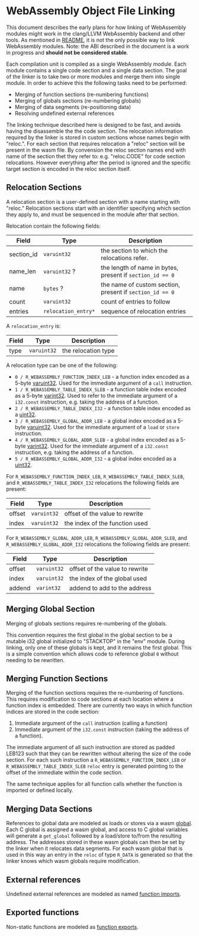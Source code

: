 WebAssembly Object File Linking
===============================

This document describes the early plans for how linking of WebAssembly modules
might work in the clang/LLVM WebAssembly backend and other tools.  As mentioned
in [README](README.md), it is not the only possible way to link WebAssembly
modules.  Note: the ABI described in the document is a work in progress and
**should not be considered stable**.

Each compilation unit is compiled as a single WebAssembly module.  Each
module contains a single code section and a single data section.  The goal
of the linker is to take two or more modules and merge them into single module.
In order to achieve this the following tasks need to be performed:

- Merging of function sections (re-numbering functions)
- Merging of globals sections (re-numbering globals)
- Merging of data segments (re-positioning data)
- Resolving undefined external references

The linking technique described here is designed to be fast, and avoids having
the disassemble the the code section.  The relocation information required by
the linker is stored in custom sections whose names begin with "reloc.".  For
each section that requires relocation a "reloc" section will be present in the
wasm file.  By convension the reloc section names end with name of the section
thet they refer to: e.g. "reloc.CODE" for code section relocations.  However
everything after the period is ignored and the specific target section is
encoded in the reloc section itself.

Relocation Sections
-------------------

A relocation section is a user-defined section with a name starting with
"reloc." Relocation sections start with an identifier specifying which
section they apply to, and must be sequenced in the module after that
section.

Relocation contain the following fields:

| Field      | Type                | Description                    |
| -----------| ------------------- | ------------------------------ |
| section_id | `varuint32`         | the section to which the relocations refer. |
| name_len   | `varuint32` ?       | the length of name in bytes, present if `section_id == 0` |
| name       | `bytes` ?           | the name of custom section, present if `section_id == 0` |
| count      | `varuint32`         | count of entries to follow     |
| entries    | `relocation_entry*` | sequence of relocation entries |

A `relocation_entry` is:

| Field    | Type                | Description                    |
| -------- | ------------------- | ------------------------------ |
| type     | `varuint32`         | the relocation type            |

A relocation type can be one of the following:

- `0 / R_WEBASSEMBLY_FUNCTION_INDEX_LEB` - a function index encoded as a 5-byte
  [varuint32]. Used for the immediate argument of a `call` instruction.
- `1 / R_WEBASSEMBLY_TABLE_INDEX_SLEB` - a function table index encoded as a
  5-byte [varint32]. Used to refer to the immediate argument of a `i32.const`
  instruction, e.g. taking the address of a function.
- `2 / R_WEBASSEMBLY_TABLE_INDEX_I32` - a function table index encoded as a
  [uint32].
- `3 / R_WEBASSEMBLY_GLOBAL_ADDR_LEB` - a global index encoded as a 5-byte
  [varuint32]. Used for the immediate argument of a `load` or `store`
  instruction.
- `4 / R_WEBASSEMBLY_GLOBAL_ADDR_SLEB` - a global index encoded as a 5-byte
  [varint32]. Used for the immediate argument of a `i32.const` instruction,
  e.g. taking the address of a function.
- `5 / R_WEBASSEMBLY_GLOBAL_ADDR_I32` - a global index encoded as a [uint32].

[varuint32]: https://github.com/WebAssembly/design/blob/master/BinaryEncoding.md#varuintn
[varint32]: https://github.com/WebAssembly/design/blob/master/BinaryEncoding.md#varintn
[uint32]: https://github.com/WebAssembly/design/blob/master/BinaryEncoding.md#uintn

For `R_WEBASSEMBLY_FUNCTION_INDEX_LEB`, `R_WEBASSEMBLY_TABLE_INDEX_SLEB`,
and `R_WEBASSEMBLY_TABLE_INDEX_I32` relocations the following fields are
present:

| Field  | Type             | Description                              |
| ------ | ---------------- | ---------------------------------------- |
| offset | `varuint32`      | offset of the value to rewrite           |
| index  | `varuint32`      | the index of the function used           |

For `R_WEBASSEMBLY_GLOBAL_ADDR_LEB`, `R_WEBASSEMBLY_GLOBAL_ADDR_SLEB`,
and `R_WEBASSEMBLY_GLOBAL_ADDR_I32` relocations the following fields are
present:

| Field  | Type             | Description                         |
| ------ | ---------------- | ----------------------------------- |
| offset | `varuint32`      | offset of the value to rewrite      |
| index  | `varuint32`      | the index of the global used        |
| addend | `varint32`       | addend to add to the address        |

Merging Global Section
----------------------

Merging of globals sections requires re-numbering of the globals.

This convention requires the first global in the global section to be a mutable
i32 global initialized to "STACKTOP" in the "env" module. During linking, only
one of these globals is kept, and it remains the first global. This is a
simple convention which allows code to reference global `0` without needing to
be rewritten.

Merging Function Sections
-------------------------

Merging of the function sections requires the re-numbering of functions.  This
requires modification to code sections at each location where a function
index is embedded.  There are currently two ways in which function indices are
stored in the code section:

1. Immediate argument of the `call` instruction (calling a function)
2. Immediate argument of the `i32.const` instruction (taking the address of a
   function).

The immediate argument of all such instruction are stored as padded LEB123
such that they can be rewritten without altering the size of the code section.
For each such instruction a `R_WEBASSEMBLY_FUNCTION_INDEX_LEB` or
`R_WEBASSEMBLY_TABLE_INDEX_SLEB` `reloc` entry is generated pointing to the
offset of the immediate within the code section.

The same technique applies for all function calls whether the function is
imported or defined locally.

Merging Data Sections
---------------------

References to global data are modeled as loads or stores via a wasm
[global](https://github.com/WebAssembly/design/blob/master/Modules.md#global-variables).
Each C global is assigned a wasm global, and access to C global variables will
generate a `get_global` followed by a load/store to/from the resulting address.
The addresses stored in these wasm globals can then be set by the linker when it
relocates data segments.  For each wasm global that is used in this way an entry
in the `reloc` of type `R_DATA` is generated so that the linker knows which
wasm globals require modification.

External references
-------------------

Undefined external references are modeled as named [function
imports](https://github.com/WebAssembly/design/blob/master/Modules.md#imports).

Exported functions
------------------

Non-static functions are modeled as [function
exports](https://github.com/WebAssembly/design/blob/master/Modules.md#exports).
